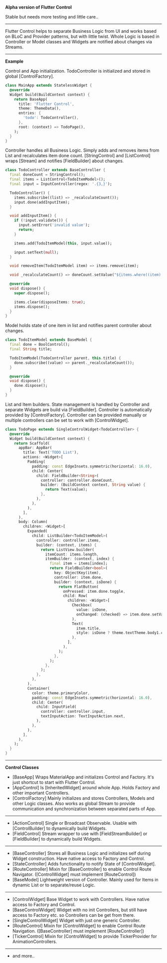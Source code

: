 **Alpha version of Flutter Control**

Stable but needs more testing and little care..

---

Flutter Control helps to separate Business Logic from UI and works based on BLoC and Provider patterns, but with little twist.
Whole Logic is based in Controller or Model classes and Widgets are notified about changes via Streams.

---

**Example**

Control and App initialization. TodoController is initialized and stored in global [ControlFactory].
```dart
class MainApp extends StatelessWidget {
  @override
  Widget build(BuildContext context) {
    return BaseApp(
      title: 'Flutter Control',
      theme: ThemeData(),
      entries: {
        'todo': TodoController(),
      },
      root: (context) => TodoPage(),
    );
  }
}
```

Controller handles all Business Logic. Simply adds and removes items from List and recalculates item done count.
[StringControl] and [ListControl] wraps [Stream] and notifies [FieldBuilder] about changes.
```dart
class TodoController extends BaseController {
  final doneCount = StringControl();
  final items = ListControl<TodoItemModel>();
  final input = InputController(regex: '.{3,}');

  TodoController() {
    items.subscribe((list) => _recalculateCount());
    input.done(addInputItem);
  }

  void addInputItem() {
    if (!input.validate()) {
      input.setError('invalid value');
      return;
    }

    items.add(TodoItemModel(this, input.value));

    input.setText(null);
  }

  void removeItem(TodoItemModel item) => items.remove(item);

  void _recalculateCount() => doneCount.setValue("${items.where((item) => item.done.isTrue).length}/${items.length}");

  @override
  void dispose() {
    super.dispose();

    items.clear(disposeItems: true);
    items.dispose();
  }
}
```

Model holds state of one item in list and notifies parent controller about changes.
```dart
class TodoItemModel extends BaseModel {
  final done = BoolControl();
  final String title;

  TodoItemModel(TodoController parent, this.title) {
    done.subscribe((value) => parent._recalculateCount());
  }

  @override
  void dispose() {
    done.dispose();
  }
}
```

List and Item builders.
State management is handled by Controller and separate Widgets are build via [FieldBuilder].
Controller is automatically provided by [ControlFactory].
Controller can be provided manually or multiple controllers can be set to work with [ControlWidget].
```dart
class TodoPage extends SingleControlWidget<TodoController> {
  @override
  Widget build(BuildContext context) {
    return Scaffold(
      appBar: AppBar(
        title: Text('TODO List'),
        actions: <Widget>[
          Padding(
            padding: const EdgeInsets.symmetric(horizontal: 16.0),
            child: Center(
              child: FieldBuilder<String>(
                controller: controller.doneCount,
                builder: (BuildContext context, String value) {
                  return Text(value);
                },
              ),
            ),
          ),
        ],
      ),
      body: Column(
        children: <Widget>[
          Expanded(
            child: ListBuilder<TodoItemModel>(
              controller: controller.items,
              builder: (context, items) {
                return ListView.builder(
                  itemCount: items.length,
                  itemBuilder: (context, index) {
                    final item = items[index];
                    return FieldBuilder<bool>(
                      key: ObjectKey(item),
                      controller: item.done,
                      builder: (context, isDone) {
                        return FlatButton(
                          onPressed: item.done.toggle,
                          child: Row(
                            children: <Widget>[
                              Checkbox(
                                value: isDone,
                                onChanged: (checked) => item.done.setValue(checked),
                              ),
                              Text(
                                item.title,
                                style: isDone ? theme.textTheme.body1.copyWith(decoration: TextDecoration.lineThrough) : theme.textTheme.body1,
                              ),
                            ],
                          ),
                        );
                      },
                    );
                  },
                );
              },
            ),
          ),
          Container(
            color: theme.primaryColor,
            padding: const EdgeInsets.symmetric(horizontal: 16.0),
            child: Center(
              child: InputField(
                controller: controller.input,
                textInputAction: TextInputAction.next,
              ),
            ),
          ),
        ],
      ),
    );
  }
}
```

---

**Control Classes**

- [BaseApp] Wraps MaterialApp and initializes Control and Factory. It's just shortcut to start with Flutter Control.
- [AppControl] Is [InheritedWidget] around whole App. Holds Factory and other important Controllers.
- [ControlFactory] Mainly initializes and stores Controllers, Models and other Logic classes. Also works as global Stream to provide communication and synchronization between separated parts of App.

---

- [ActionControl] Single or Broadcast Observable. Usable with [ControlBuilder] to dynamically build Widgets.
- [FieldControl] Stream wrapper to use with [FieldStreamBuilder] or [FieldBuilder] to dynamically build Widgets.

---

- [BaseController] Stores all Business Logic and initializes self during Widget construction. Have native access to Factory and Control.
- [StateController] Adds functionality to notify State of [ControlWidget].
- [RouteController] Mixin for [BaseController] to enable Control Route Navigator. ([ControlWidget] must implement [RouteControl])
- [BaseModel] Lightweight version of Controller. Mainly used for Items in dynamic List or to separate/reuse Logic.  

---

- [ControlWidget] Base Widget to work with Controllers. Have native access to Factory and Control. 
- [BaseControlWidget] Widget with no init Controllers, but still have access to Factory etc. so Controllers can be get from there.
- [SingleControlWidget] Widget with just one generic Controller.
- [RouteControl] Mixin for [ControlWidget] to enable Control Route Navigation. ([BaseController] must implement [RouteController])
- [TickerControl] Mixin for [ControlWidget] to provide TickerProvider for AnimationControllers.

---

- and more..
